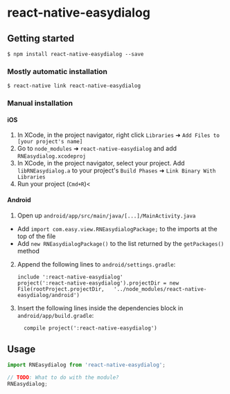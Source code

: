 
# react-native-easydialog

## Getting started

`$ npm install react-native-easydialog --save`

### Mostly automatic installation

`$ react-native link react-native-easydialog`

### Manual installation


#### iOS

1. In XCode, in the project navigator, right click `Libraries` ➜ `Add Files to [your project's name]`
2. Go to `node_modules` ➜ `react-native-easydialog` and add `RNEasydialog.xcodeproj`
3. In XCode, in the project navigator, select your project. Add `libRNEasydialog.a` to your project's `Build Phases` ➜ `Link Binary With Libraries`
4. Run your project (`Cmd+R`)<

#### Android

1. Open up `android/app/src/main/java/[...]/MainActivity.java`
  - Add `import com.easy.view.RNEasydialogPackage;` to the imports at the top of the file
  - Add `new RNEasydialogPackage()` to the list returned by the `getPackages()` method
2. Append the following lines to `android/settings.gradle`:
  	```
  	include ':react-native-easydialog'
  	project(':react-native-easydialog').projectDir = new File(rootProject.projectDir, 	'../node_modules/react-native-easydialog/android')
  	```
3. Insert the following lines inside the dependencies block in `android/app/build.gradle`:
  	```
      compile project(':react-native-easydialog')
  	```


## Usage
```javascript
import RNEasydialog from 'react-native-easydialog';

// TODO: What to do with the module?
RNEasydialog;
```
  
